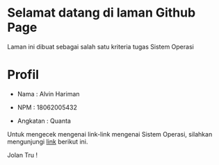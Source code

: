 ---
---

# Selamat datang di laman Github Page

Laman ini dibuat sebagai salah satu kriteria tugas Sistem Operasi


# Profil

* Nama : Alvin Hariman

* NPM : 18062005432 

* Angkatan : Quanta

Untuk mengecek mengenai link-link mengenai Sistem Operasi, silahkan mengunjungi [link](https://PakDengklek.github.io/os201/URLs/) berikut ini.


Jolan Tru !
